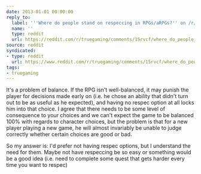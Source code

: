 ```yaml
---
date: 2013-01-01 00:00:00
reply_to:
  label: '''Where do people stand on respeccing in RPGs/aRPGs?'' on /r/truegaming'
  name: ''
  type: reddit
  url: https://reddit.com/r/truegaming/comments/15rvcf/where_do_people_stand_on_respeccing_in_rpgsarpgs/
source: reddit
syndicated:
- type: reddit
  url: https://www.reddit.com/r/truegaming/comments/15rvcf/where_do_people_stand_on_respeccing_in_rpgsarpgs/c7p84q5/
tags:
- truegaming
---
```


It's a problem of balance. If the RPG isn't well-balanced, it may punish the player for decisions made early on (i.e. he chose an ability that didn't turn out to be as useful as he expected), and having no respec option at all locks him into that choice. I agree that there needs to be some level of consequence to your choices and we can't expect the game to be balanced 100% with regards to character choices, but the problem is that for a new player playing a new game, he will almost invariably be unable to judge correctly whether certain choices are good or bad.

So my answer is: I'd prefer not having respec options, but I understand the need for them. Maybe not have respeccing be so easy or something would be a good idea (i.e. need to complete some quest that gets harder every time you want to respec)